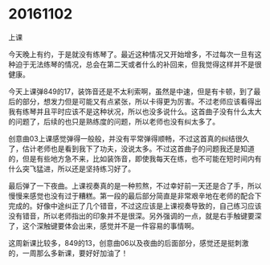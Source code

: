 # 20161102

上课

今天晚上有约，于是就没有练琴了。最近这种情况又开始增多，不过每次一旦有这种迫于无法练琴的情况，总会在第二天或者什么的补回来，但我觉得这样并不是很健康。

今天上课弹849的17，装饰音还是不太利索啊，虽然是中速，但是有卡顿，到了最后的部分，想发力但是可能又有点紧张，所以卡得更为厉害。不过老师应该看得出我有练琴并且平时应该不是这种状况，所以也没多说什么。这首曲子没有什么太大的问题了，后续的也只是熟练度的问题，所以老师也没有纠太多了。

创意曲03上课感觉弹得一般般，并没有平常弹得顺畅，不过这首真的纠结很久了，估计老师也是看到我下了功夫，没说太多。不过这首曲子的问题我还是知道的，但是有些地方急不来，比如装饰音，即使我每天在练，也不可能在短时间内有什么突飞猛进，所以还是坚持练习好了。

最后弹了一下夜曲。上课视奏真的是一种煎熬，不过幸好前一天还是合了手，所以慢慢来感觉也没有过于糟糕。第一段的最后部分简直是非常艰辛地在老师的配合下完成的。好像中途纠正了几个错音，不过这应该是上课视奏导致的，自己练习应该没有错音，所以老师指出的印象并不是很深。另外强调的一点，就是右手触键要深了，这个深触键要体会出来，感觉并不是一件容易的事情啊。

这周新课比较多，849的13，创意曲06以及夜曲的后面部分，感觉还是挺刺激的，一周那么多新课，要好好加油了！
